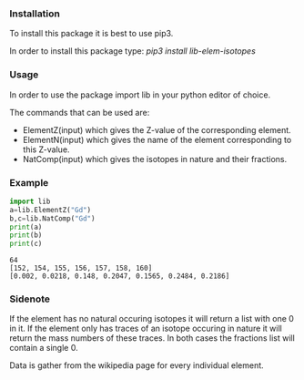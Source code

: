### Installation
To install this package it is best to use pip3.

In order to install this package type: *pip3 install lib-elem-isotopes*

### Usage
In order to use the package import lib in your python editor of choice.

The commands that can be used are:
- ElementZ(input) which gives the Z-value of the corresponding element.
- ElementN(input) which gives the name of the element corresponding to this Z-value.
- NatComp(input) which gives the isotopes in nature and their fractions.

### Example

```python
import lib
a=lib.ElementZ("Gd")
b,c=lib.NatComp("Gd")
print(a)
print(b)
print(c)
```
```output
64
[152, 154, 155, 156, 157, 158, 160]
[0.002, 0.0218, 0.148, 0.2047, 0.1565, 0.2484, 0.2186]
```

### Sidenote
If the element has no natural occuring isotopes it will return a list with one 0 in it. If the element only has traces of an isotope occuring in nature it will return the mass numbers of these traces. In both cases the fractions list will contain a single 0.

Data is gather from the wikipedia page for every individual element.

